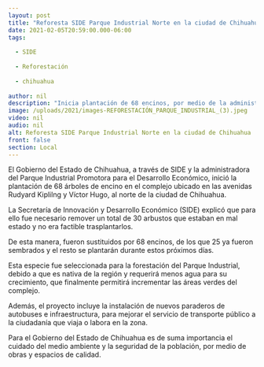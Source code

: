 ```yaml
---
layout: post
title: "Reforesta SIDE Parque Industrial Norte en la ciudad de Chihuahua"
date: 2021-02-05T20:59:00.000-06:00
tags:
  
  - SIDE
  
  - Reforestación
  
  - chihuahua
  
author: nil
description: "Inicia plantación de 68 encinos, por medio de la administradora Promotora para el Desarrollo Económico"
image: /uploads/2021/images-REFORESTACIÓN_PARQUE_INDUSTRIAL_(3).jpeg
video: nil
audio: nil
alt: Reforesta SIDE Parque Industrial Norte en la ciudad de Chihuahua
front: false
section: Local
---
```


El Gobierno del Estado de Chihuahua, a través de SIDE y la administradora del Parque Industrial Promotora para el Desarrollo Económico, inició la plantación de 68 árboles de encino en el complejo ubicado en las avenidas Rudyard Kiplilng y Víctor Hugo, al norte de la ciudad de Chihuahua.

La Secretaría de Innovación y Desarrollo Económico (SIDE) explicó que para ello fue necesario remover un total de 30 arbustos que estaban en mal estado y no era factible trasplantarlos.

De esta manera, fueron sustituidos por 68 encinos, de los que 25 ya fueron sembrados y el resto se plantarán durante estos próximos días.

Esta especie fue seleccionada para la forestación del Parque Industrial, debido a que es nativa de la región y requerirá menos agua para su crecimiento, que finalmente permitirá incrementar las áreas verdes del complejo.

Además, el proyecto incluye la instalación de nuevos paraderos de autobuses e infraestructura, para mejorar el servicio de transporte público a la ciudadanía que viaja o labora en la zona.

Para el Gobierno del Estado de Chihuahua es de suma importancia el cuidado del medio ambiente y la seguridad de la población, por medio de obras y espacios de calidad.